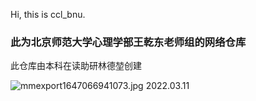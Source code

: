 Hi, this is ccl_bnu. 
### 此为北京师范大学心理学部王乾东老师组的网络仓库
此仓库由本科在读助研林德堃创建

![mmexport1647066941073.jpg](第一次教师节)
2022.03.11
